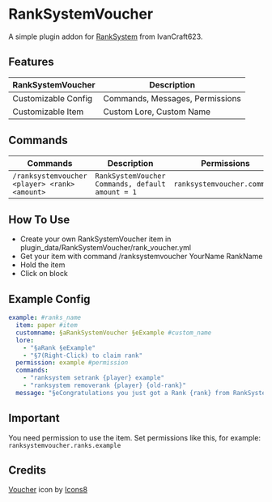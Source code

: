 # RankSystemVoucher

A simple plugin addon for <a target="_blank" href="https://poggit.pmmp.io/p/RankSystem/">RankSystem</a> from IvanCraft623.

## Features

| RankSystemVoucher   | Description                     |
| ------------------- | ------------------------------- |
| Customizable Config | Commands, Messages, Permissions |
| Customizable Item   | Custom Lore, Custom Name        |

## Commands

| Commands                                      | Description                                      | Permissions                 | Aliases      |
| --------------------------------------------- | ------------------------------------------------ | --------------------------- | ------------ |
| `/ranksystemvoucher <player> <rank> <amount>` | `RankSystemVoucher Commands, default amount = 1` | `ranksystemvoucher.command` | `/ranksgive` |

## How To Use

- Create your own RankSystemVoucher item in plugin_data/RankSystemVoucher/rank_voucher.yml
- Get your item with command /ranksystemvoucher YourName RankName
- Hold the item
- Click on block

## Example Config

```yaml
example: #ranks_name
  item: paper #item
  customname: §aRankSystemVoucher §eExample #custom_name
  lore:
    - "§aRank §eExample"
    - "§7(Right-Click) to claim rank"
  permission: example #permission
  commands:
    - "ranksystem setrank {player} example"
    - "ranksystem removerank {player} {old-rank}"
  message: "§eCongratulations you just got a Rank {rank} from RankSystemVoucher!" #message
```

## Important

You need permission to use the item.
Set permissions like this, for example: `ranksystemvoucher.ranks.example`

## Credits

<a target="_blank" href="https://icons8.com/icon/_UuGPc1g68Z5/ticket">Voucher</a> icon by <a target="_blank" href="https://icons8.com">Icons8</a>
